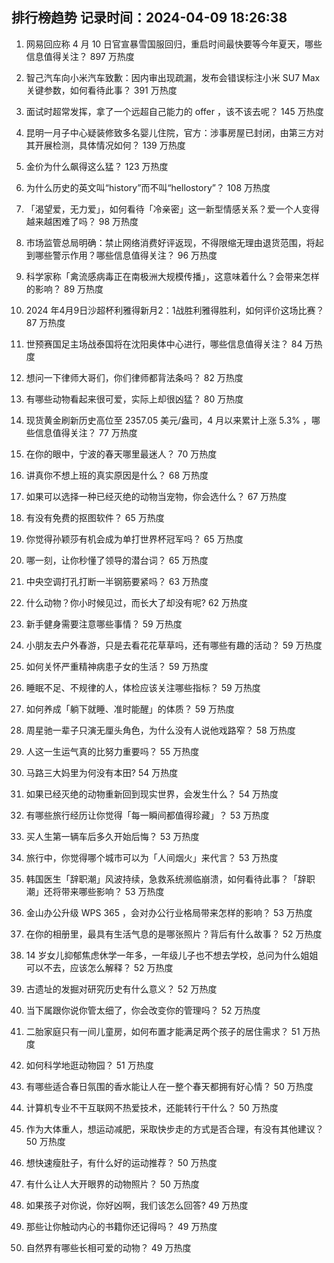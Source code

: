 
## 排行榜趋势 记录时间：2024-04-09 18:26:38
  
  1. 网易回应称 4 月 10 日官宣暴雪国服回归，重启时间最快要等今年夏天，哪些信息值得关注？ 897 万热度
    
  2. 智己汽车向小米汽车致歉：因内审出现疏漏，发布会错误标注小米 SU7 Max 关键参数，如何看待此事？ 391 万热度
    
  3. 面试时超常发挥，拿了一个远超自己能力的 offer ，该不该去呢？ 145 万热度
    
  4. 昆明一月子中心疑装修致多名婴儿住院，官方：涉事房屋已封闭，由第三方对其开展检测，具体情况如何？ 139 万热度
    
  5. 金价为什么飙得这么猛？ 123 万热度
    
  6. 为什么历史的英文叫“history”而不叫“hellostory”？ 108 万热度
    
  7. 「渴望爱，无力爱」，如何看待「冷亲密」这一新型情感关系？爱一个人变得越来越困难了吗？ 98 万热度
    
  8. 市场监管总局明确：禁止网络消费好评返现，不得限缩无理由退货范围，将起到哪些警示作用？哪些信息值得关注？ 96 万热度
    
  9. 科学家称「禽流感病毒正在南极洲大规模传播」，这意味着什么？会带来怎样的影响？ 89 万热度
    
  10. 2024 年4月9日沙超杯利雅得新月2：1战胜利雅得胜利，如何评价这场比赛？ 87 万热度
    
  11. 世预赛国足主场战泰国将在沈阳奥体中心进行，哪些信息值得关注？ 84 万热度
    
  12. 想问一下律师大哥们，你们律师都背法条吗？ 82 万热度
    
  13. 有哪些动物看起来很可爱，实际上却很凶猛？ 80 万热度
    
  14. 现货黄金刷新历史高位至 2357.05 美元/盎司，4 月以来累计上涨 5.3% ，哪些信息值得关注？ 77 万热度
    
  15. 在你的眼中，宁波的春天哪里最迷人？ 70 万热度
    
  16. 讲真你不想上班的真实原因是什么？ 68 万热度
    
  17. 如果可以选择一种已经灭绝的动物当宠物，你会选什么？ 67 万热度
    
  18. 有没有免费的抠图软件？ 65 万热度
    
  19. 你觉得孙颖莎有机会成为单打世界杯冠军吗？ 65 万热度
    
  20. 哪一刻，让你秒懂了领导的潜台词？ 65 万热度
    
  21. 中央空调打孔打断一半钢筋要紧吗？ 63 万热度
    
  22. 什么动物？你小时候见过，而长大了却没有呢? 62 万热度
    
  23. 新手健身需要注意哪些事情？ 59 万热度
    
  24. 小朋友去户外春游，只是去看花花草草吗，还有哪些有趣的活动？ 59 万热度
    
  25. 如何关怀严重精神病患子女的生活？ 59 万热度
    
  26. 睡眠不足、不规律的人，体检应该关注哪些指标？ 59 万热度
    
  27. 如何养成「躺下就睡、准时能醒」的体质？ 59 万热度
    
  28. 周星驰一辈子只演无厘头角色，为什么没有人说他戏路窄？ 58 万热度
    
  29. 人这一生运气真的比努力重要吗？ 55 万热度
    
  30. 马路三大妈里为何没有本田? 54 万热度
    
  31. 如果已经灭绝的动物重新回到现实世界，会发生什么？ 54 万热度
    
  32. 有哪些旅行经历让你觉得「每一瞬间都值得珍藏」？ 53 万热度
    
  33. 买人生第一辆车后多久开始后悔？ 53 万热度
    
  34. 旅行中，你觉得哪个城市可以为「人间烟火」来代言？ 53 万热度
    
  35. 韩国医生「辞职潮」风波持续，急救系统濒临崩溃，如何看待此事？「辞职潮」还将带来哪些影响？ 53 万热度
    
  36. 金山办公升级 WPS 365 ，会对办公行业格局带来怎样的影响？ 53 万热度
    
  37. 在你的相册里，最具有生活气息的是哪张照片？背后有什么故事？ 52 万热度
    
  38. 14 岁女儿抑郁焦虑休学一年多，一年级儿子也不想去学校，总问为什么姐姐可以不去，应该怎么解释？ 52 万热度
    
  39. 古遗址的发掘对研究历史有什么意义？ 52 万热度
    
  40. 当下属跟你说你管太细了，你会改变你的管理吗？ 52 万热度
    
  41. 二胎家庭只有一间儿童房，如何布置才能满足两个孩子的居住需求？ 51 万热度
    
  42. 如何科学地逛动物园？ 51 万热度
    
  43. 有哪些适合春日氛围的香水能让人在一整个春天都拥有好心情？ 50 万热度
    
  44. 计算机专业不干互联网不热爱技术，还能转行干什么？ 50 万热度
    
  45. 作为大体重人，想运动减肥，采取快步走的方式是否合理，有没有其他建议？ 50 万热度
    
  46. 想快速瘦肚子，有什么好的运动推荐？ 50 万热度
    
  47. 有什么让人大开眼界的动物照片？ 50 万热度
    
  48. 如果孩子对你说，你好凶啊，我们该怎么回答? 49 万热度
    
  49. 那些让你触动内心的书籍你还记得吗？ 49 万热度
    
  50. 自然界有哪些长相可爱的动物？ 49 万热度
    
